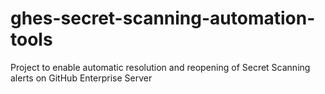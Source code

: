 # ghes-secret-scanning-automation-tools
 Project to enable automatic resolution and reopening of Secret Scanning alerts on GitHub Enterprise Server
